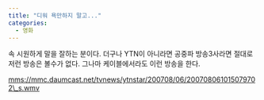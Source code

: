 ```yaml
---
title: "디워 욕만하지 말고..."
categories:
  - 영화
---
```


속 시원하게 말을 잘하는 분이다. 더구나 YTN이 아니라면 공중파 방송3사라면 절대로 저런 방송은 볼수가 없다. 그나마 케이블에서라도 이런 방송을 한다.

<mms://mmc.daumcast.net/tvnews/ytnstar/200708/06/200708061015079702\_s.wmv>
